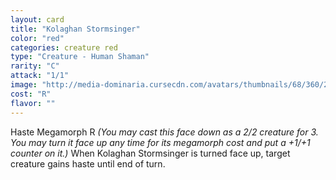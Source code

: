 ```yaml
---
layout: card
title: "Kolaghan Stormsinger"
color: "red"
categories: creature red
type: "Creature - Human Shaman"
rarity: "C"
attack: "1/1"
image: "http://media-dominaria.cursecdn.com/avatars/thumbnails/68/360/200/283/635618446207801218.png"
cost: "R"
flavor: ""
---
```


Haste
Megamorph <span class="tip mana-icon mana-red" title="1 Red Mana">R</span> <em>(You may cast this face down as a 2/2 creature for <span class="tip mana-icon mana-colorless-03" title="3 Colorless Mana">3</span>. You may turn it face up any time for its megamorph cost and put a +1/+1 counter on it.)</em>
When Kolaghan Stormsinger is turned face up, target creature gains haste until end of turn.
